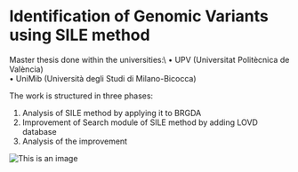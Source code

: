 # Identification of Genomic Variants using SILE method

Master thesis done within the universities:\ 
• UPV (Universitat Politècnica de València)\
• UniMib (Università degli Studi di Milano-Bicocca)

The work is structured in three phases:

1) Analysis of SILE method by applying it to BRGDA
2) Improvement of Search module of SILE method by adding LOVD database
3) Analysis of the improvement 

![This is an image](https://github.com/mattiaventola/MasterThesis-ImprovingSILE/blob/main/SILEimage.jpg)
